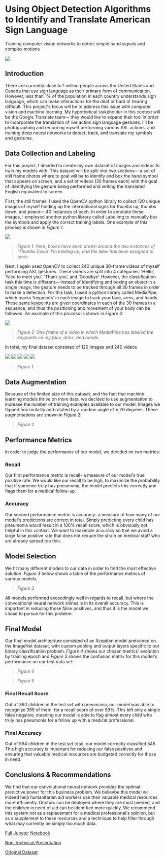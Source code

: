# Using Object Detection Algorithms to Identify and Translate American Sign Language

Training computer vision networks to detect simple hand signals and complex motions 

![](./Images/image6.png)

## **Introduction**

There are currently close to 1 million people across the United States and Canada that use sign language as their primary form of communication. However, less than 1% of the population in each country understands sign language, which can make interactions for the deaf or hard of hearing difficult. This project's focus will be to address this issue with computer vision and machine learning. My hypothetical stakeholder in this context will be the Google Translate team— they would like to expand their tool in order to incorporate the translation of live action sign language gestures. I’ll be photographing and recording myself performing various ASL actions, and training deep neural networks to detect, track, and translate my symbols and gestures.

## **Data Collection and Labeling**

For this project, I decided to create my own dataset of images and videos to train my models with. This dataset will be split into two sections— a set of still frame photos where to goal will be to identify and box the hand symbol that appears on screen, and a set of videos (30 frames each) with the goal of identifying the gesture being performed and writing the translated English equivalent to screen. 

First, the still frames: I used the OpenCV python library to collect 120 unique images of myself holding up the international signs for thumbs up, thumbs down, and peace— 40 instances of each. In order to annotate these images, I employed another python library called LabelImg to manually box the symbols and apply the correct training labels. One example of this process is shown in *Figure 1*:

![](./Images/image3.png)

> *Figure 1: Here, boxes have been drawn around the two instances of ‘Thumbs Down’ I’m holding up, and the label has been assigned to each.*

Next, I again used OpenCV to collect 240 unique 30-frame videos of myself performing ASL gestures. These videos are split into 4 categories: ‘Hello’, ‘Nice to meet you’, ‘Thank you’, and ‘Goodbye’. However, the classification task this time is different— instead of identifying and boxing an object in a single image, the gesture needs to be tracked through all 30 frames in order to make a detection. For this task, I used a python library called MediaPipe, which marks ‘keypoints’ in each image to track your face, arms, and hands. These same keypoints are given coordinates in each of the 30 frames in a sequence, and thus the positioning and movement of your body can be followed. An example of this process is shown in *Figure 2*:

![](./Images/image1.png)

> *Figure 2: One frame of a video in which MediaPipe has labeled the keypoints on my face, arms, and hands.* 

In total, my final dataset consisted of 120 images and 240 videos

![](./Images/image2.png)
![](./Images/image4.png)
![](./Images/image5.png)
![](./Images/Action.gif)
![](./Images/Object_Detection.gif)




> *Figure 1*


## **Data Augmentation**


Because of the limited size of this dataset, and the fact that machine learning models thrive on more data, we decided to use augmentation to increase the number of training examples available to our model. Images we flipped horizontallly and rotated by a random angle of ± 20 degrees. These augmentations are shown in *Figure 2*:




> *Figure 2*


## **Performance Metrics**


In order to judge the performance of our model, we decided on two metrics:


### **Recall**

Our first performance metric is recall- a measure of our model's true positive rate. We would like our recall to be high, to maximize the probability that if someone truly has pneumonia, the model predicts this correctly and flags them for a medical follow-up.

### **Accuracy**

Our second performance metric is accuracy- a measure of how many of our model's predictions are correct in total. Simply predicting every child has pneumonia would result in a 100% recall score, which is obviously not helpful in this context. We want to maximize accuracy so that we avoid a large false positive rate that does not reduce the strain on medical staff who are already spread too thin. 


## **Model Selection**

We fit many different models to our data in order to find the most effective solution. *Figure 3* below shows a table of the performance metrics of various models. 

> *Figure 3*

All models performed exceedingly well in regards to recall, but where the convolutional neural network shines is in its overall accuracy. This is important in reducing those false positives, and thus it is the model we chose to pursue for this problem.

## **Final Model**

Our final model architecture consisted of an Xception model pretrained on the ImageNet dataset, with custom pooling and output layers specific to our binary classification problem. *Figure 4* shows our chosen metrics' evolution by training epoch and *Figure 5* shows the confusion matrix for this model's performance on our test data set:


> *Figure 4*


> *Figure 5*

### **Final Recall Score**

Out of 390 children in the test set with pneumonia, our model was able to recognize 389 of them, for a recall score of over 99%. This left only a single false negative, meaning our model is able to flag almost every child who truly has pneumonia for a follow up with a medical professional. 

### **Final Accuracy**

Out of 594 children in the test set total, our model correctly classified 545. This high accuracy is important for reducing our false positives and ensuring that valuable medical resources are budgeted correctly for those in need. 


## **Conclusions & Recommendations**

We find that our convolutional neural network provides the optimal predictive power for this business problem. We believbe this model will indeed help humanitarian aid workers use their valuable medical resources more efficiently. Doctors can be deployed where they are most needed, and the children in need of aid can be identified more quickly. We recommend this system not as a replacement for a medical professional's opinion, but as a supplement to these resources and a technique to help filter through what may currently be simply too much data. 

[Full Jupyter Notebook](https://github.com/hall-nicholas/flatiron-ds-project-4/blob/main/code/Draft_final.ipynb)  

[Non Technical Presentation](https://github.com/hall-nicholas/flatiron-ds-project-4/blob/main/Non%20Technical%20Presentation.pdf)  

[Original Dataset](https://data.mendeley.com/datasets/rscbjbr9sj/2)
